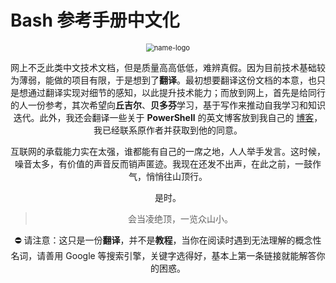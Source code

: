 # Bash 参考手册中文化

<center><img src="https://i.loli.net/2020/06/26/E2XyGkzKOnuU8FV.jpg" alt="name-logo" style="zoom:80%;" /><center>

网上不乏此类中文技术文档，但是质量高高低低，难辨真假。因为目前技术基础较为薄弱，能做的项目有限，于是想到了**翻译**。最初想要翻译这份文档的本意，也只是想通过翻译实现对细节的感知，以此提升技术能力；而放到网上，首先是给同行的人一份参考，其次希望向**丘吉尔**、**贝多芬**学习，基于写作来推动自我学习和知识迭代。此外，我还会翻译一些关于 **PowerShell** 的英文博客放到我自己的 [博客](https://coodev.bitcron.com)，我已经联系原作者并获取到他的同意。

互联网的承载能力实在太强，谁都能有自己的一席之地，人人举手发言。这时候，噪音太多，有价值的声音反而销声匿迹。我现在还发不出声，在此之前，一鼓作气，悄悄往山顶行。

是时。

> 会当凌绝顶，一览众山小。

⛔ 请注意：这只是一份**翻译**，并不是**教程**，当你在阅读时遇到无法理解的概念性名词，请善用 Google 等搜索引擎，关键字选得好，基本上第一条链接就能解答你的困惑。
